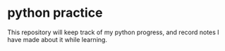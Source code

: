 # python practice
This repository will keep track of my python progress, and record notes I have made about it while learning. 
